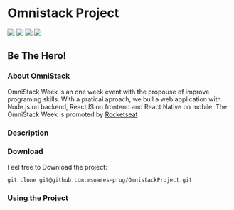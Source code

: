 # Omnistack Project
![](https://img.shields.io/badge/ReactNative-v0.61-blueviolet)
![](https://img.shields.io/badge/NodeJS-v12.16.1-orange)
![](https://img.shields.io/badge/ReactJS-v16.13.1-LightSkyBlue)
![](https://img.shields.io/badge/OmniStack-v11.0-Aqua)

## Be The Hero!

### About OmniStack
OmniStack Week is an one week event with the propouse of improve programing skills. With a pratical aproach, we buil a web application with Node.js on backend, ReactJS on frontend and React Native on mobile. The OmniStack Week is promoted by [Rocketseat](https://rocketseat.com.br/)

### Description

### Download

Feel free to Download the project:
```
git clone git@github.com:msoares-prog/OmnistackProject.git
```

### Using the Project
